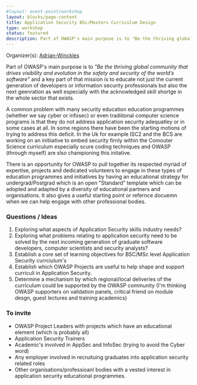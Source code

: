 ```yaml
---
#layout: event-point/workshop
layout: blocks/page-content
title: Application Security BSc/Masters Curriculum Design
type: workshop
status: featured
description: Part of OWASP's main purpose is to "Be the thriving global community that drives visibility and evolution in the safety and security of the world’s software" and a key part of that mission is to educate not just the current generation of developers or information security professionals but also the next geenration as well especially with the acknowledged skill shortge in the whole sector that exists.
---
```


Organizer(s): [Adrian-Winckles](../Participants/Adrian-Winckles.html)

Part of OWASP's main purpose is to _"Be the thriving global community that drives visibility and evolution in the safety and security of the world’s software"_ and a key part of that mission is to educate not just the current generation of developers or information security professionals but also the next geenration as well especially with the acknowledged skill shortge in the whole sector that exists.

A common problem with many security education education programmes (whether we say cyber or infosec) or even tradiitonal computer science programs is that they do not address application security adequatley or in some cases at all.  In some regions there have been the starting motions of trying to address this deficit.  In the Uk for example ISC2 and the BCS are working on an initiiative to embed security firnly within the Comouter Science curriculum especially scure coding techniques and OWASP (through myself) are slso championing this initative.

There is an opportunity for OWASP to pull together its respected myriad of expertise, projects and dedicated volunteers to engage in these types of education programmes and initiatives by having an educational strategy for undergrad/Postgrad which is an open "Standard" template which can be adopted and adapted by a diversity of educational partners and organisations.  It also gives a useful starting point or refernce docuemn when we can help engage with other professional bodies.

### Questions / Ideas

1. Exploring what aspects of Application Security skills industry needs?
2. Exploring what problems relating to application security need to be solved by the next incoming generation of graduate software developers, computer scientists  and security analysts?
3. Establish a core set of learning objectives for BSC/MSc level Application Security currciulum's
4. Establish which OWASP Projects are useful to help shape and support curriculi in Application Security.
5. Determine a mechanism by which regional/local deliveries of the curriculum could be supported by the OWASP community (I'm thinking OWASP supporters on validation panels, critical friend on module desgn, guest lectures and training academics)

### To invite

- OWASP Project Leaders with projects which have an educational element (which is probably all)
- Application Security Trainers 
- Academic's involved in AppSec and InfoSec (trying to avoid the Cyber word)
- Any employer involved in recruituing graduates into application security related roles
- Other organisations/professioanl bodies with a vested interest in application security educational programmes.


